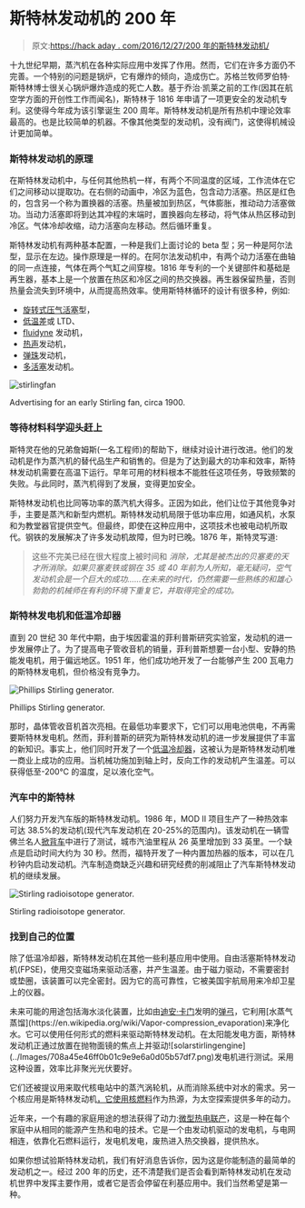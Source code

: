 # 斯特林发动机的 200 年

> 原文:[https://hack aday . com/2016/12/27/200 年的斯特林发动机/](https://hackaday.com/2016/12/27/200-years-of-the-stirling-engine/)

十九世纪早期，蒸汽机在各种实际应用中发挥了作用。然而，它们在许多方面仍不完善。一个特别的问题是锅炉，它有爆炸的倾向，造成伤亡。苏格兰牧师罗伯特·斯特林博士很关心锅炉爆炸造成的死亡人数。基于乔治·凯莱之前的工作(因其在航空学方面的开创性工作而闻名)，斯特林于 1816 年申请了一项更安全的发动机专利。这使得今年成为该引擎诞生 200 周年。斯特林发动机是所有热机中理论效率最高的。也是比较简单的机器。不像其他类型的发动机，没有阀门，这使得机械设计更加简单。

### 斯特林发动机的原理

在斯特林发动机中，与任何其他热机一样，有两个不同温度的区域，工作流体在它们之间移动以提取功。在右侧的动画中，冷区为蓝色，包含动力活塞。热区是红色的，包含另一个称为置换器的活塞。热量被加到热区，气体膨胀，推动动力活塞做功。当动力活塞即将到达其冲程的末端时，置换器向左移动，将气体从热区移动到冷区。气体冷却收缩，动力活塞向左移动。然后循环重复。

斯特林发动机有两种基本配置，一种是我们上面讨论的 beta 型；另一种是阿尔法型，显示在左边。操作原理是一样的。在阿尔法发动机中，有两个动力活塞在曲轴的同一点连接，气体在两个气缸之间穿梭。1816 年专利的一个关键部件和基础是再生器，基本上是一个放置在热区和冷区之间的热交换器。再生器保留热量，否则热量会流失到环境中，从而提高热效率。使用斯特林循环的设计有很多种，例如:

*   [旋转式压气活塞](https://www.youtube.com/watch?v=WWEEqvnjbfI)型，
*   [低温差](https://www.youtube.com/watch?v=ARD3ctp80ac)或 LTD、
*   [fluidyne](https://www.youtube.com/watch?v=XcIyfWm2bmk) 发动机，
*   [热声](https://www.youtube.com/watch?v=wg96lDw7sNw)发动机，
*   [弹珠](https://www.youtube.com/watch?v=CN7_AkegTZg)发动机，
*   [多活塞](https://www.youtube.com/watch?v=zYlPCFkzXCY)发动机。

![stirlingfan](../Images/bae4d09ce5fca092e9d24bd962a51ac2.png)

Advertising for an early Stirling fan, circa 1900.

### 等待材料科学迎头赶上

斯特灵在他的兄弟詹姆斯(一名工程师)的帮助下，继续对设计进行改进。他们的发动机是作为蒸汽机的替代品生产和销售的。但是为了达到最大的功率和效率，斯特林发动机需要在高温下运行。早年可用的材料根本不能胜任这项任务，导致频繁的失败。与此同时，蒸汽机得到了发展，变得更加安全。

斯特林发动机也比同等功率的蒸汽机大得多。正因为如此，他们让位于其他竞争对手，主要是蒸汽和新型内燃机。斯特林发动机局限于低功率应用，如通风机，水泵和为教堂器官提供空气。但最终，即使在这种应用中，这项技术也被电动机所取代。钢铁的发展解决了许多发动机故障，但为时已晚。1876 年，斯特灵写道:

> 这些不完美已经在很大程度上被时间和
> *消除，尤其是被杰出的贝塞麦的天才所消除。如果贝塞麦铁或钢在 35 或 40 年前为人所知，毫无疑问，空气发动机会是一个巨大的成功……在未来的时代，仍然需要一些熟练的和雄心勃勃的机械师在有利的环境下重复它，并取得完全的成功。*

### 斯特林发电机和低温冷却器

直到 20 世纪 30 年代中期，由于埃因霍温的菲利普斯研究实验室，发动机的进一步发展停止了。为了提高电子管收音机的销量，菲利普斯想要一台小型、安静的热能发电机，用于偏远地区。1951 年，他们成功地开发了一台能够产生 200 瓦电力的斯特林发电机，但价格没有竞争力。

![Phillips Stirling generator.](../Images/799dfce1e5115063989890f606543d79.png)

Phillips Stirling generator.

那时，晶体管收音机首次亮相。在最低功率要求下，它们可以用电池供电，不再需要斯特林发电机。然而，菲利普斯的研究为斯特林发动机的进一步发展提供了丰富的新知识。事实上，他们同时开发了一个[低温冷却器](https://en.wikipedia.org/wiki/Cryocooler#Stirling_refrigerators)，这被认为是斯特林发动机唯一商业上成功的应用。当机械功施加到轴上时，反向工作的发动机产生温差。可以获得低至-200°C 的温度，足以液化空气。

### 汽车中的斯特林

人们努力开发汽车版的斯特林发动机。1986 年，MOD II 项目生产了一种热效率可达 38.5%的发动机(现代汽车发动机在 20-25%的范围内)。该发动机在一辆雪佛兰名人[掀背车](https://en.wikipedia.org/wiki/Notchback)中进行了测试，城市汽油里程从 26 英里增加到 33 英里。一个缺点是启动时间大约为 30 秒。然而，福特开发了一种内置加热器的版本，可以在几秒钟内启动发动机。汽车制造商缺乏兴趣和研究经费的削减阻止了汽车斯特林发动机的继续发展。

![Stirling radioisotope generator.](../Images/ab5d6aee42ebc05340cf7de58255ee47.png)

Stirling radioisotope generator.

### 找到自己的位置

除了低温冷却器，斯特林发动机在其他一些利基应用中使用。自由活塞斯特林发动机(FPSE)，使用交变磁场来驱动活塞，并产生温差。由于磁力驱动，不需要密封或垫圈，该装置可以完全密封。因为它的高可靠性，它被美国宇航局用来冷却卫星上的仪器。

未来可能的用途包括海水淡化装置，比如由[迪安·卡门](https://en.wikipedia.org/wiki/Dean_Kamen)发明的[弹弓](https://en.wikipedia.org/wiki/Slingshot_(water_vapor_distillation_system))，它利用[水蒸气蒸馏](https://en.wikipedia.org/wiki/Vapor-compression_evaporation)来净化水。它可以使用任何形式的燃料来驱动斯特林发动机。在太阳能发电方面，斯特林发动机正通过放置在抛物面镜的焦点上并驱动![solarstirlingengine](../Images/708a45e46ff0b01c9e9e6a0d05b57df7.png)发电机进行测试。采用这种设置，效率比非聚光光伏要好。

它们还被提议用来取代核电站中的蒸汽涡轮机，从而消除系统中对水的需求。另一个核应用是斯特林发动机[，它使用核燃料](https://en.wikipedia.org/wiki/Stirling_radioisotope_generator)作为热源，为太空探索提供多年的动力。

近年来，一个有趣的家庭用途的想法获得了动力:[微型热电联产](https://en.wikipedia.org/wiki/Micro_combined_heat_and_power)，这是一种在每个家庭中从相同的能源产生热和电的技术。它是一个由发动机驱动的发电机，与电网相连，依靠化石燃料运行，发电机发电，废热进入热交换器，提供热水。

如果你想试验斯特林发动机，我们有好消息告诉你，因为这是你能制造的最简单的发动机之一。经过 200 年的历史，还不清楚我们是否会看到斯特林发动机在发动机世界中发挥主要作用，或者它是否会停留在利基应用中。我们当然希望是第一种。